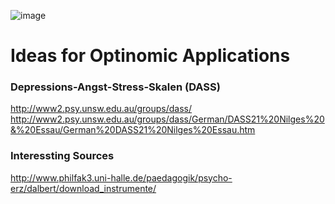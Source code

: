 ![image](http://www.ottiger.org/optinomic_logo/optinomic_logo_small.png)

# Ideas for Optinomic Applications


### Depressions-Angst-Stress-Skalen (DASS)

http://www2.psy.unsw.edu.au/groups/dass/
http://www2.psy.unsw.edu.au/groups/dass/German/DASS21%20Nilges%20&%20Essau/German%20DASS21%20Nilges%20Essau.htm



### Interessting Sources
http://www.philfak3.uni-halle.de/paedagogik/psycho-erz/dalbert/download_instrumente/